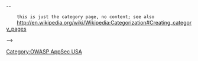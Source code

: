 \--

`    this is just the category page, no content; see also`
`    `<http://en.wikipedia.org/wiki/Wikipedia:Categorization#Creating_category_pages>

\--\>

[Category:OWASP AppSec USA](Category:OWASP_AppSec_USA "wikilink")